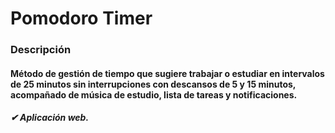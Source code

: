 # Pomodoro Timer

### Descripción

#### Método de gestión de tiempo que sugiere trabajar o estudiar en intervalos de 25 minutos sin interrupciones con descansos de 5 y 15 minutos, acompañado de música de estudio, lista de tareas y notificaciones.

##### ✔ Aplicación web.

